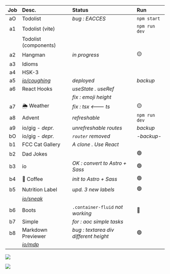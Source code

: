 | Job     | Desc.                   | Status                                 | Run            |
| :-----: | :---------------------- | :------------------------------------- | :------------- |
| aO      | Todolist                | _bug : EACCES_                         | `npm start`
| a1      | Todolist (vite)         |                                        | `npm run dev`
| &#8203; | Todolist (components)   |                                        | 
| a2      | Hangman                 | _in progress_                          | :yellow_circle:
| a3      | Idioms                  |                                        | 
| a4      | HSK-3                   |                                        | 
| a5      | [*io/coughing*](https://nuoxoxo.github.io/coughing) | _deployed_ | _backup_
| a6      | React Hooks             | _useState . useRef_                    | 
| &#8203; |                         | _fix : emoji height_                   | 
| a7      | :sun_behind_rain_cloud: Weather |  _fix : tsx <--- ts_           | :yellow_circle:
| a8      | Advent                  | _refreshable_                          | `npm run dev` 
| a9      | io/gig - _depr._        | _unrefreshable routes_                   | _backup_
| bO      | io/gig - _depr._        | _`router` removed_ | _-backup-_
| b1      | FCC Cat Gallery         | _A clone . Use React_                  | 
| b2      | Dad Jokes               |                                        | :green_circle:
| b3      | io                      | _OK : convert to Astro + Sass_         | :green_circle:
| b4      | :bubble_tea: Coffee     | _init to Astro + Sass_                 | :green_circle:
| b5      | Nutrition Label         | _upd. 3 new labels_                    | :green_circle:
|| [*io/sneak*](https://nuoxoxo.github.io/sneak/)
| b6      | Boots                   | `.container-fluid` _not working_       | :red_circle:
| b7      | Simple                  | _for : aoc simple tasks_               | 
| b8      | Markdown Previewer      | _bug : textarea div different height_  | :green_circle:
|| [*io/mdp*](https://nuoxoxo.github.io/mdp/)

![](https://i.imgur.com/2hQLua4.png)

![](https://i.imgur.com/Vi97P6T.jpg)

